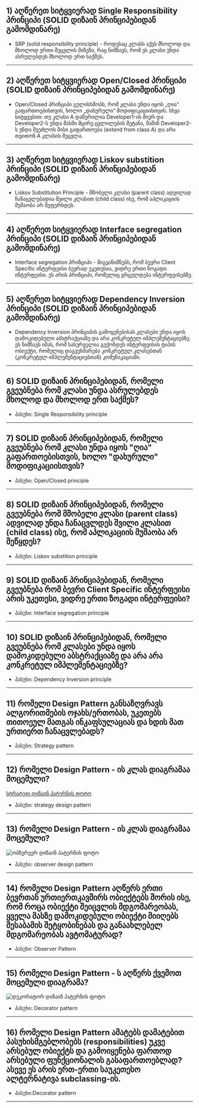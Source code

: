 ## 1) აღწერეთ სიტყვიერად Single Responsibility პრინციპი (SOLID დიზაინ პრინციპებიდან გამომდინარე) 
- SRP (solid responsibility principle) - როდესაც კლასს აქვს მხოლოდ და მხოლოდ ერთი შეცვლის მიზეზი, რაც ნიშნავს, რომ ეს კლასი უნდა
ასრულებდეს მხოლოდ ერთ საქმეს.
---
## 2) აღწერეთ სიტყვიერად Open/Closed პრინციპი (SOLID დიზაინ პრინციპებიდან გამომდინარე)
- Open/Closed პრინციპი გულისხმობს, რომ კლასი უნდა იყოს „ღია“ გაფართოებისთვის, ხოლო „დახურული“ მოდიფიკაციისთვის.
სხვა სიტყვებით: თუ კლასი A დაწერილია Developer1-ის მიერ და
Developer2-ს უნდა მასში მცირე ცვლილების შეტანა, მაშინ
Developer2-ს უნდა შეეძლოს მისი გაფართოება (extend from class A)
და არა თვითონ A კლასის შეცვლა.
---
## 3) აღწერეთ სიტყვიერად Liskov substition პრინციპი (SOLID დიზაინ პრინციპებიდან გამომდინარე)
- Liskov Substitution Principle - მშობელი კლასი (parent
class) ადვილად ჩანაცვლებადია შვილი კლასით (child class) ისე,
რომ აპლიკაციის მუშაობა არ შეფერხდეს.
---
## 4) აღწერეთ სიტყვიერად Interface segregation პრინციპი (SOLID დიზაინ პრინციპებიდან გამომდინარე)
- Interface segregation პრინციპი - მიგვანიშნებს, რომ ბევრი Client Specific ინტერფეისი ბევრად უკეთესია, ვიდრე ერთი ზოგადი ინტერფეისი.
ეს არის პრინციპი, რომელიც ვრცელდება ინტერფეისებზე. 
---
## 5) აღწერეთ სიტყვიერად Dependency Inversion პრინციპი (SOLID დიზაინ პრინციპებიდან გამომდინარე)
- Dependency Inversion პრინციპის გამოყენებისას კლასები უნდა იყოს დამოკიდებული აბსტრაქციაზე და არა კონკრეტულ
იმპლემენტაციებზე.
ეს ნიშნავს იმას, რომ სასურველია გვქონდეს ინტერფეისის ტიპის ობიექტი, რომელიც დაგვეხმარება კონკრეტულ კლასებთან (კონკრეტულ იმპლემენტაციებთან) კომუნიკაციაში.
---
## 6) SOLID დიზაინ პრინციპებიდან, რომელი გვეუბნება რომ კლასი უნდა ასრულებდეს მხოლოდ და მხოლოდ ერთ საქმეს?
- პასუხი: Single Responsibility principle
---
## 7) SOLID დიზაინ პრინციპებიდან, რომელი გვეუბნება რომ კლასი უნდა იყოს "ღია" გაფართოებისთვის, ხოლო "დახურული" მოდიფიკაციისთვის?
- პასუხი: Open/Closed principle
---
## 8) SOLID დიზაინ პრინციპებიდან, რომელი გვეუბნება რომ მშობელი კლასი (parent class) ადვილად უნდა ჩანაცვლდეს შვილი კლასით (child class) ისე, რომ აპლიკაციის მუშაობა არ შეწყდეს? 
- პასუხი: Liskov substition principle
---
## 9) SOLID დიზაინ პრინციპებიდან, რომელი გვეუბნება რომ ბევრი Client Specific ინტერფეისი არის უკეთესი, ვიდრე ერთი ზოგადი ინტერფეისი? 
- პასუხი: Interface segregation principle
---
## 10) SOLID დიზაინ პრინციპებიდან, რომელი გვეუბნება რომ კლასები უნდა იყოს დამოკიდებული აბსტრაქციაზე და არა არა კონკრეტულ იმპლემენტაციებზე?
- პასუხი: Dependency Inversion principle
---
## 11) რომელი Design Pattern განსაზღვრავს ალგორითმების ოჯახს/ერთობას, უკეთებს თითოეულ მათგას ინკაფსულაციას და ხდის მათ ურთიერთ ჩანაცვლებადს?
- პასუხი: Strategy pattern
---
## 12) რომელი Design Pattern - ის კლას დიაგრამაა მოცემული?
[სტრატეჯი დიზაინ პატერნის ფოტო](/home/mariam/Pictures/image.png)
- პასუხი: strategy design pattern
---
## 13) რომელი Design Pattern - ის კლას დიაგრამაა მოცემული?
![ობზერვერ დიზაინ პატერნის ფოტო](https://github.com/user-attachments/assets/67182143-fc60-4dca-9a38-ee5b7e0c2c26)
- პასუხი: observer design pattern
---
## 14) რომელი Design Pattern აღწერს ერთი ბევრთან ურთიერთკავშირს ობიექტებს შორის ისე, რომ როცა ობიექტი შეიცვლის მდგომარეობას, ყველა მასზე დამოკიდებული ობიექტი მიიღებს შესაბამის შეტყობინებას და განაახლებელ მდგომარეობას ავტომატურად?
- პასუხი: Observer Pattern
---
## 15) რომელი Design Pattern - ს აღწერს ქვემოთ მოცემული დიაგრამა?
![დეკორატორ დიზაინ პატერნის ფოტო](https://github.com/user-attachments/assets/d543087a-8daa-4689-a594-e90ad5406e04)
- პასუხი: Decorator pattern
---
## 16) რომელი Design Pattern ამატებს დამატებით პასუხისმგებლობებს (responsibilities) უკვე არსებულ ობიექტს და გამოიყენება ფართოდ არსებული ფუნქციონალის გასაფართოებლად? ასევე ეს არის ერთ-ერთი საუკეთესო ალტერნატივა subclassing-ის.
- პასუხი:Decorator pattern
---
